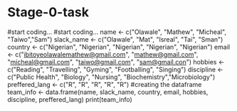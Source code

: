 # Stage-0-task
#start coding... 
#start coding...
name <- c("Olawale", "Mathew", "Micheal", "Taiwo","Sam")
slack_name <- c("Olawale", "Mat", "Isreal", "Tai", "Sman")
country <- c("Nigerian", "Nigerian", "Nigerian", "Nigerian", "Nigerian")
email <- c("ibitoyeolawalemathew@gmail.com", "mathew@gmail.com", "micheal@gmail.com", "taiwo@gmail.com", "sam@gmail.con")
hobbies <- c("Reading", "Travelling", "Gyming", "Footballing", "Singing")
discipline <- c("Public Health", "Biology", "Nursing", "Biochemistry","Microbiology") 
preffered_lang <- c("R", "R", "R", "R", "R")
#creating the dataframe
team_info <- data.frame(name, slack_name, country, email, hobbies, discipline, preffered_lang)
print(team_info)
